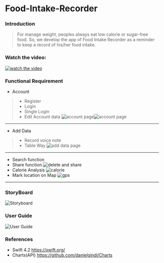 # Food-Intake-Recorder
### Introduction
> For manage weight, peoples always eat low calorie or sugar-free food. So, we develop the app of Food Intake Recorder as a reminder to keep a record of his/her food intake.


### Watch the video: 
[![watch the video](https://i.ya-webdesign.com/images/youtube-logo-2016-png.png)](https://www.youtube.com/watch?v=Z7sHhBYkOkc&feature=youtu.be)

### Functional Requirement
* Account
> - Register
>  - Login
>  - Single Login
>  - Edit Account data
![account page](/image/SignUp.png)![account page](/image/Login.png)
--------------------------------------
* Add Data
> - Record voice note
>  - Table Way
![add data page](/image/addData.png)
--------------------------------------
* Search function
* Share function
![delete and share](/image/dalete.png)
* Calorie Analysis
![calorie](/image/Calorie.png)
* Mark location on Map
![gps](/image/map.png)
-------------------------------------

### StoryBoard
![Storyboard](/image/Storyboard.png)

### User Guide
![User Guide](/image/User_guide.png)

### References
+ Swift 4.2
https://swift.org/
+ Charts(API)
https://github.com/danielgindi/Charts
